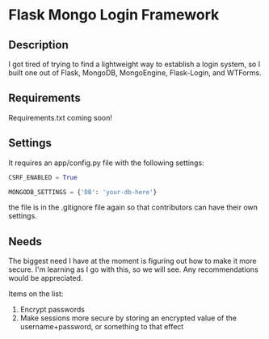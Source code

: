 Flask Mongo Login Framework
===========================

Description
-----------

I got tired of trying to find a lightweight way to establish a login system, so I built one out of Flask, MongoDB, MongoEngine, Flask-Login, and WTForms.

Requirements
------------

Requirements.txt coming soon!

Settings
--------

It requires an app/config.py file with the following settings:

```python
CSRF_ENABLED = True

MONGODB_SETTINGS = {'DB': 'your-db-here'}
```

the file is in the .gitignore file again so that contributors can have their own settings.

Needs
-----

The biggest need I have at the moment is figuring out how to make it more secure. I'm learning as I go with this, so we will see. Any recommendations would be appreciated.

Items on the list:
1. Encrypt passwords
2. Make sessions more secure by storing an encrypted value of the username+password, or something to that effect